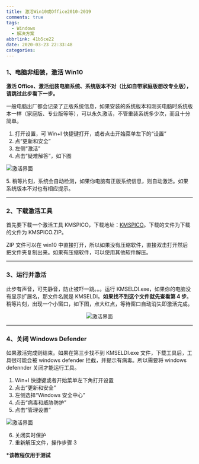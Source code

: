 ```yaml
---
title: 激活Win10或Office2010-2019
comments: true
tags:
  - Windows
  - 解决方案
abbrlink: 41b5ce22
date: 2020-03-23 22:33:48
categories:
---
```


### 1、电脑非组装，激活 Win10

**激活 Office、激活组装电脑系统、系统版本不对（比如自带家庭版想改专业版），请跳过此步看下一步。**

一般电脑出厂都会记录了正版系统信息，如果安装的系统版本和刚买电脑时系统版本一样（家庭版、专业版等等），可以永久激活，不管重装系统多少次，而且十分简单。

1. 打开设置，可 Win+I 快捷键打开，或者点击开始菜单左下的“设置”
2. 点“更新和安全”
3. 左侧“激活”
4. 点击“疑难解答”，如下图
   <!--more-->
      <center>

![激活界面](./1.png)

</center>
5. 稍等片刻，系统会自动检测，如果你电脑有正版系统信息，则自动激活。如果系统版本不对也有相应提示。

---

### 2、下载激活工具

首先要下载一个激活工具 KMSPICO，下载地址：[KMSPICO](https://pan.baidu.com/s/1nCSYzQ5EztDYuRc4QQ__qg)。下载的文件为下载的文件为 KMSPICO.ZIP。

ZIP 文件可以在 win10 中直接打开，所以如果没有压缩软件，直接双击打开然后把文件夹复制出来。如果有压缩软件，可以使用其他软件解压。

---

### 3、运行并激活

此步有声音，可先静音，防止被吓一跳。。。运行 KMSELDI.exe，如果你的电脑没有显示扩展名，那文件名就是 KMSELDI。**如果找不到这个文件就先查看第 4 步**。稍等片刻，出现一个小窗口，如下图，点大红点，等待窗口自动消失即激活完成。

<center>

![激活界面](./2.png)

</center>

---

### 4、关闭 Windows Defender

如果激活完成则结束。如果在第三步找不到 KMSELDI.exe 文件，下载工具后，工具很可能会被 windows defender 拦截，并提示有病毒。所以需要将 windows defennder 关闭才能运行工具。

1. Win+I 快捷键或者开始菜单左下角打开设置
2. 点击“更新和安全”
3. 左侧选择“Windows 安全中心”
4. 点击“病毒和威胁防护”
5. 点击“管理设置”
   <center>

![激活界面](./3.png)

</center>

6. 关闭实时保护
7. 重新解压文件，操作步骤 3

**\*该教程仅用于测试**
